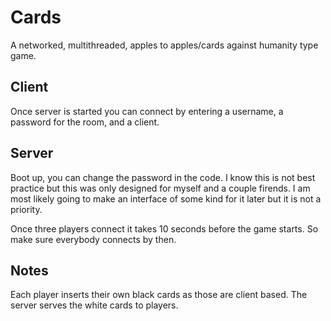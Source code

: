 # Cards
A networked, multithreaded, apples to apples/cards against humanity type game.  


## Client
Once server is started you can connect by entering a username, a password for the room, and a client.

## Server
Boot up, you can change the password in the code. I know this is not best practice but this was only designed for myself and a couple firends.  I am most likely going to make an interface of some kind for it later but it is not a priority.

Once three players connect it takes 10 seconds before the game starts.  So make sure everybody connects by then.  


## Notes
Each player inserts their own black cards as those are client based.
The server serves the white cards to players.

